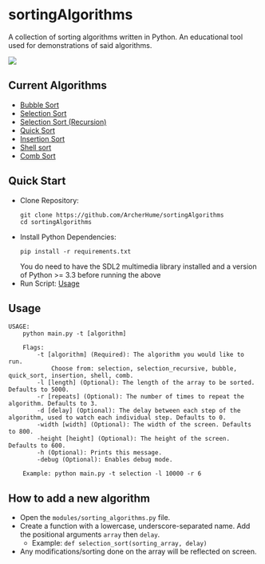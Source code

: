 # sortingAlgorithms

A collection of sorting algorithms written in Python. An educational tool used for demonstrations of said algorithms.

![](https://i.imgur.com/mVybEng.png)

## Current Algorithms

- [Bubble Sort](https://en.wikipedia.org/wiki/Bubble_sort)
- [Selection Sort](https://en.wikipedia.org/wiki/Selection_sort)
- [Selection Sort (Recursion)](https://en.wikipedia.org/wiki/Selection_sort)
- [Quick Sort](https://en.wikipedia.org/wiki/Quicksort)
- [Insertion Sort](https://en.wikipedia.org/wiki/Insertion_sort)
- [Shell sort](https://en.wikipedia.org/wiki/Shellsort)
- [Comb Sort](https://en.wikipedia.org/wiki/Comb_sort)

## Quick Start

- Clone Repository:
  ```
  git clone https://github.com/ArcherHume/sortingAlgorithms
  cd sortingAlgorithms
  ```
- Install Python Dependencies:
  ```
  pip install -r requirements.txt
  ```
  You do need to have the SDL2 multimedia library installed and a version 
  of Python >= 3.3 before running the above
- Run Script: [Usage](#usage)

## Usage

```
USAGE:
    python main.py -t [algorithm]

    Flags:
        -t [algorithm] (Required): The algorithm you would like to run.
            Choose from: selection, selection_recursive, bubble, quick_sort, insertion, shell, comb.
        -l [length] (Optional): The length of the array to be sorted. Defaults to 5000.
        -r [repeats] (Optional): The number of times to repeat the algorithm. Defaults to 3.
        -d [delay] (Optional): The delay between each step of the algorithm, used to watch each individual step. Defaults to 0.
        -width [width] (Optional): The width of the screen. Defaults to 800.
        -height [height] (Optional): The height of the screen. Defaults to 600.
        -h (Optional): Prints this message.
        -debug (Optional): Enables debug mode.

    Example: python main.py -t selection -l 10000 -r 6
```

## How to add a new algorithm

- Open the `modules/sorting_algorithms.py` file.
- Create a function with a lowercase, underscore-separated name. Add the positional arguments `array` then `delay`.
  - Example: `def selection_sort(sorting_array, delay)`
- Any modifications/sorting done on the array will be reflected on screen.
